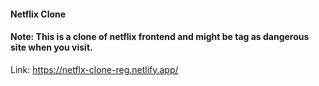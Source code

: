#### Netflix Clone

#### Note: This is a clone of netflix frontend and might be tag as dangerous site when you visit. 

Link: https://netflx-clone-reg.netlify.app/
